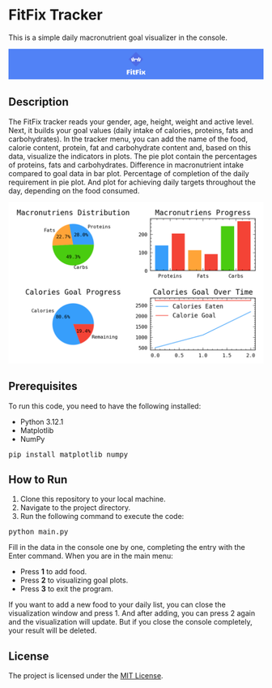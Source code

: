 <h1>FitFix Tracker</h1>

<p>This is a simple daily macronutrient goal visualizer in the console.</p>

<img src="./assets/logo.png" alt="eat-and-visualize">

<h2>Description</h2>

<p>The FitFix tracker reads your gender, age, height, weight and active level. Next, it builds your goal values (daily intake of calories, proteins, fats and carbohydrates). In the tracker menu, you can add the name of the food, calorie content, protein, fat and carbohydrate content and, based on this data, visualize the indicators in plots. The pie plot contain the percentages of proteins, fats and carbohydrates. Difference in macronutrient intake compared to goal data in bar plot. Percentage of completion of the daily requirement in pie plot. And plot for achieving daily targets throughout the day, depending on the food consumed.</p>

<img src="./assets/figure1.png" alt="eat-and-visualize">

<h2>Prerequisites</h2>

<p>To run this code, you need to have the following installed:</p>

<ul>
    <li>Python 3.12.1</li>
    <li>Matplotlib</li>
    <li>NumPy</li>
</ul>

<pre>
pip install matplotlib numpy
</pre>

<h2>How to Run</h2>

<ol>
    <li>Clone this repository to your local machine.</li>
    <li>Navigate to the project directory.</li>
    <li>Run the following command to execute the code:</li>
</ol>

<pre>
python main.py
</pre>

<p>Fill in the data in the console one by one, completing the entry with the Enter command. When you are in the main menu:</p>

<ul>
    <li>Press <strong>1</strong> to add food.</li>
    <li>Press <strong>2</strong> to visualizing goal plots.</li>
    <li>Press <strong>3</strong> to exit the program.</li>
</ul>

<p>If you want to add a new food to your daily list, you can close the visualization window and press 1. And after adding, you can press 2 again and the visualization will update. But if you close the console completely, your result will be deleted.</p>

<h2>License</h2>

<p>The project is licensed under the <a href="https://opensource.org/licenses/MIT">MIT License</a>.</p>
